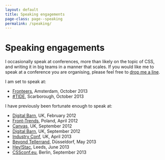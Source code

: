 ```yaml
---
layout: default
title: Speaking engagements
page-class: page--speaking
permalink: /speaking/
---
```


# Speaking engagements

I occasionally speak at conferences, more than likely on the topic of CSS, and
writing it in big teams in a manner that scales. If you would like me to speak
at a conference you are organising, please feel free to [drop me a line](mailto:harry@csswizardry.com).

I am set to speak at:

<ul class="block-list">
    <li><a href="http://fronteers.nl/congres/2013">Fronteers</a>, Amsterdam, October 2013</li>
    <li><a href="http://www.hashtagtide.co/">#TIDE</a>, Scarborough, October 2013</li>
</ul>

I have previously been fortunate enough to speak at:

<ul class="block-list">
    <li><a href="http://thedigitalbarn.co.uk/">Digital Barn</a>, UK, February 2012</li>
    <li><a href="http://2012.front-trends.com/">Front-Trends</a>, Poland, April 2012</li>
    <li><a href="http://2012.canvasconf.co.uk/">Canvas</a>, UK, September 2012</li>
    <li><a href="http://thedigitalbarn.co.uk/">Digital Barn</a>, UK, September 2012</li>
    <li><a href="http://industryconf.com/">Industry Conf</a>, UK, April 2013</li>
    <li><a href="http://2013.beyondtellerrand.com/">Beyond Tellerrand</a>, Düsseldorf, May 2013</li>
    <li><a href="http://hey.wearestac.com/">Hey!Stac</a>, Leeds, June 2013</li>
    <li><a href="http://2013.cssconf.eu/">CSSconf.eu</a>, Berlin, September 2013</li>
</ul>
